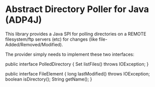 Abstract Directory Poller for Java (ADP4J)
=======

This library provides a Java SPI for polling directories on a REMOTE filesystem/ftp servers (etc) for changes (like file-Added/Removed/Modified).

The provider simply needs to implement these two interfaces:

public interface PolledDirectory {
	Set<FileElement> listFiles() throws IOException;
}

public interface FileElement {
	long lastModified() throws IOException;
	boolean isDirectory();
	String getName();
}
